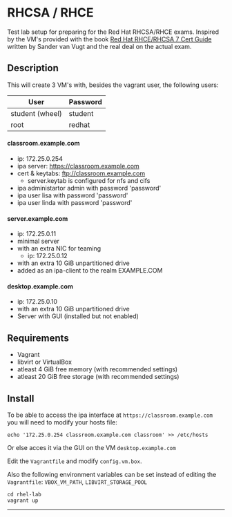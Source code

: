 # RHCSA / RHCE
Test lab setup for preparing for the Red Hat RHCSA/RHCE exams. Inspired by the VM's provided with the book [Red Hat RHCE/RHCSA 7 Cert Guide][1] written by Sander van Vugt and the real deal on the actual exam.

## Description
This will create 3 VM's with, besides the vagrant user, the following users:

User            | Password
----------------|--------
student (wheel) | student
root            | redhat

#### classroom.example.com
* ip: 172.25.0.254
* ipa server: https://classroom.example.com
* cert & keytabs: ftp://classroom.example.com
    - server.keytab is configured for nfs and cifs
* ipa administartor admin with password 'password'
* ipa user lisa with password 'password'
* ipa user linda with password 'password'

#### server.example.com
* ip: 172.25.0.11
* minimal server
* with an extra NIC for teaming
    - ip: 172.25.0.12
* with an extra 10 GiB unpartitioned drive
* added as an ipa-client to the realm EXAMPLE.COM

#### desktop.example.com
* ip: 172.25.0.10
* with an extra 10 GiB unpartitioned drive
* Server with GUI (installed but not enabled)

## Requirements
* Vagrant
* libvirt or VirtualBox
* atleast 4 GiB free memory (with recommended settings)
* atleast 20 GiB free storage  (with recommended settings)

## Install

To be able to access the ipa interface at `https://classroom.example.com` you will need to modify your hosts file:

```
echo '172.25.0.254 classroom.example.com classroom' >> /etc/hosts
```

Or else acces it via the GUI on the VM `desktop.example.com`

Edit the `Vagrantfile` and modify `config.vm.box`.

Also the following environment variables can be set instead of editing the `Vagrantfile`: `VBOX_VM_PATH`, `LIBVIRT_STORAGE_POOL` 
  
   
```
cd rhel-lab
vagrant up
```

[1]: http://www.sandervanvugt.com/books/ "Red Hat RHCE/RHCSA 7 Cert Guide"

---
